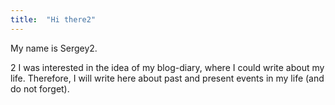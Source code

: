```yaml
---
title:  "Hi there2"
---
```


My name is Sergey2.

2 I was interested in the idea of my blog-diary, where I could write about my life. Therefore, I will write here about past and present events in my life (and do not forget).

